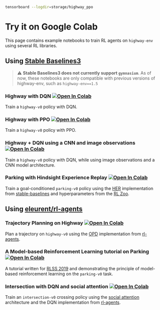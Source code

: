 ```bash
tensorboard --logdir=storage/highway_ppo
```
# Try it on Google Colab

This page contains example notebooks to train RL agents on `highway-env` using several RL libraries.

## Using [Stable Baselines3](https://github.com/DLR-RM/stable-baselines3)

> :warning: **Stable Baselines3 does not currently support `gymnasium`**. As of now, these notebooks are only compatible with previous versions of highway-env, such as `highway-env==1.5`

### Highway with DQN [![Open In Colab](https://colab.research.google.com/assets/colab-badge.svg)](https://colab.research.google.com/github/eleurent/highway-env/blob/master/scripts/sb3_highway_dqn.ipynb)

Train a `highway-v0` policy with DQN.

### Highway with PPO [![Open In Colab](https://colab.research.google.com/assets/colab-badge.svg)](https://colab.research.google.com/github/eleurent/highway-env/blob/master/scripts/sb3_highway_ppo.ipynb)

Train a `highway-v0` policy with PPO.

### Highway + DQN using a CNN and image observations [![Open In Colab](https://colab.research.google.com/assets/colab-badge.svg)](https://colab.research.google.com/github/eleurent/highway-env/blob/master/scripts/sb3_highway_dqn_cnn.ipynb)

Train a `highway-v0` policy with DQN, while using image observations and a CNN model architecture.

### Parking with Hindsight Experience Replay [![Open In Colab](https://colab.research.google.com/assets/colab-badge.svg)](https://colab.research.google.com/github/eleurent/highway-env/blob/master/scripts/parking_her.ipynb)

Train a goal-conditioned `parking-v0` policy using the [HER](https://arxiv.org/abs/1707.01495) implementation from [stable-baselines](https://github.com/DLR-RM/stable-baselines3) and hyperparameters from the [RL Zoo](https://github.com/DLR-RM/rl-baselines3-zoo).

## Using [eleurent/rl-agents](https://github.com/eleurent/rl-agents)

### Trajectory Planning on Highway [![Open In Colab](https://colab.research.google.com/assets/colab-badge.svg)](https://colab.research.google.com/github/eleurent/highway-env/blob/master/scripts/highway_planning.ipynb)

Plan a trajectory on `highway-v0` using the [OPD](https://hal.archives-ouvertes.fr/hal-00830182/) implementation from [rl-agents](https://github.com/eleurent/rl-agents).

### A Model-based Reinforcement Learning tutorial on Parking  [![Open In Colab](https://colab.research.google.com/assets/colab-badge.svg)](https://colab.research.google.com/github/eleurent/highway-env/blob/master/scripts/parking_model_based.ipynb)

A tutorial written for [RLSS 2019](https://rlss.inria.fr/) and demonstrating the principle of model-based reinforcement learning on the `parking-v0` task.

### Intersection with DQN and social attention [![Open In Colab](https://colab.research.google.com/assets/colab-badge.svg)](https://colab.research.google.com/github/eleurent/highway-env/blob/master/scripts/intersection_social_dqn.ipynb)

Train an `intersection-v0` crossing policy using the [social attention](https://arxiv.org/abs/1911.12250) architecture and the DQN implementation from [rl-agents](https://github.com/eleurent/rl-agents).
